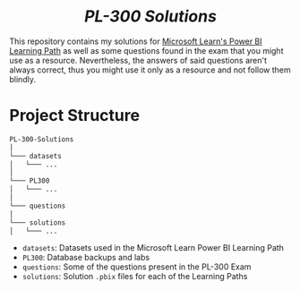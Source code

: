 <h1 align = "center">
<b><i>PL-300 Solutions</i></b>
</h1>

This repository contains my solutions for [Microsoft Learn's Power BI Learning Path](https://learn.microsoft.com/en-us/certifications/exams/pl-300) as well as some questions found in the exam that you might use as a resource.
Nevertheless, the answers of said questions aren't always correct, thus you might use it only as a resource and not follow them blindly.


# Project Structure

```txt
PL-300-Solutions
│
└─── datasets
│   └─── ...
│
└─── PL300
│   └─── ...
│
└─── questions
│
└─── solutions
│   └─── ...
```

- `datasets`: Datasets used in the Microsoft Learn Power BI Learning Path
- `PL300`: Database backups and labs
- `questions`: Some of the questions present in the PL-300 Exam
- `solutions`: Solution `.pbix` files for each of the Learning Paths










